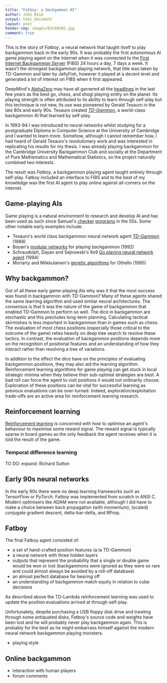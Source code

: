 ```yaml
---
title: "Fatboy: a backgammon AI"
author: John Reid
output: html_document
layout: post
header-img: images/DSC00285.jpg
comment: true
---
```


This is the story of *Fatboy*, a neural network that taught itself to play
backgammon back in the early 90s. It was probably the first autonomous AI game
playing agent on the internet when it was connected to the [First Internet
Backgammon Server](http://www.fibs.com/) (FIBS) 24 hours a day, 7 days a week.
It wasn't the strongest backgammon playing network, that title was taken by
TD-Gammon and later by JellyFish, however it played at a decent level and
generated a lot of interest on FIBS when it first appeared.

DeepMind's
[AlphaZero](https://deepmind.com/blog/article/alphazero-shedding-new-light-grand-games-chess-shogi-and-go)
may have all garnered all the
[headlines](https://www.theguardian.com/sport/2018/dec/11/creative-alphazero-leads-way-chess-computers-science)
in the last few years as the best go, chess, and shogi playing entity on the
planet. Its playing strength is often attributed to its ability to learn
through self-play but this technique is not new, its use was pioneered by
Gerald Tesauro in the late 80s and early 90s. Tesauro created
*[TD-Gammon](http://www.mitpressjournals.org/doi/10.1162/neco.1994.6.2.215)*,
a world-class backgammon AI that learned by self-play.

In 1993-94 I was introduced to neural networks whilst studying for
a postgraduate Diploma in Computer Science at the University of Cambridge and
I wanted to learn more. Somehow, although I cannot remember how, I had heard of
Gerald Tesauro's revolutionary work and was interested in replicating his
results for my thesis. I was already playing backgammon for the Cambridge
University Backgammon Club and socially at the Department of Pure Mathematics
and Mathematical Statistics, so the project naturally combined two interests.

The result was *Fatboy*, a backgammon playing agent taught entirely through
self-play. Fatboy included an interface to FIBS and to the best of my knowledge
was the first AI agent to play online against all-comers on the internet.

<!-- Control how much is shown as an excerpt. -->
<!--more-->


## Game-playing AIs

Game playing is a natural environment to research and develop AI and has been
used as such since Samuel's
[checker](https://ieeexplore.ieee.org/abstract/document/5392560)
[programs](https://ieeexplore.ieee.org/abstract/document/5391906) in the 50s.
Some other notable early examples include:

  - Tesauro's world class backgammon neural network agent
    [TD-Gammon](https://en.wikipedia.org/wiki/TD-Gammon) (1989)
  - Boyan's [modular
    networks](https://bkgm.com/articles/Grater/Bibliography/files/Boyan-BackgammonThesis.pdf)
    for playing backgammon (1992)
  - Schraudolph, Dayan and Sejnowski's 9x9 [Go playing neural network
    agent](http://www.gatsby.ucl.ac.uk/~dayan/papers/sds94.html) (1994)
  - Moriarty and Miikkulainen's [genetic
    algorithms](http://nn.cs.utexas.edu/downloads/papers/moriarty.discovering.pdf)
    for Othello (1995)


## Why backgammon?

Out of all these early game-playing AIs why was it that the most success was
found in backgammon with TD-Gammon? Many of these agents shared the same
learning algorithm and used similar neural architectures. The consensus is that
it was the nature of the game of backgammon that enabled TD-Gammon to perform
so well. The dice in backgammon are stochastic and this precludes long-term
planning. Calculating tactical skirmishes is less important in backgammon than
in games such as chess. The evaluation of most chess positions (especially
those critical to the outcome of the game) relies heavily on deep tree search
to resolve these tactics. In contrast, the evaluation of backgammon positions
depends more on the recognition of positional features and an understanding of
how they interact rather than resolving a tree of variations.

In addition to the effect the dice have on the principles of evaluating
backgammon positions, they may also aid the learning algorithm. Reinforcement
learning algorithms for game playing can get stuck in local strategic minima
when they believe their sub-optimal strategies are best. A bad roll can force
the agent to visit positions it would not ordinarily choose. Exploration of
these positions can be vital for successful learning as previous evaluations
can be over-turned. Indeed, exploration/exploitation trade-offs are an active
area for reinforcement learning research.


## Reinforcement learning

[Reinforcement learning](https://en.wikipedia.org/wiki/Reinforcement_learning)
is concerned with how to optimise an agent's behaviour to maximise some reward
signal. The reward signal is typically sparse in board games as the only
feedback the agent receives when it is told the result of the game.


### Temporal difference learning

TO DO: expand: Richard Sutton


## Early 90s neural networks

In the early 90s there were no deep learning frameworks such as TensorFlow or
PyTorch. Fatboy was implemented from scratch in ANSI C. Modern optimisers like
ADAM were not available, although I did have to make a choice between back
propagation (with momentum), (scaled) conjugate gradient descent,
delta-bar-delta, and RProp.


## Fatboy

The final Fatboy agent consisted of:

  - a set of hand-crafted position features (a la TD-Gammon)
  - a neural network with three hidden layers
  - outputs that represent the probability that a single or double game would
    be won or lost (backgammons were ignored as they were so rare and could
    almost always be avoided by a roll-off database)
  - an almost perfect database for bearing off
  - an understanding of backgammon match equity in relation to cube decisions

As described above the TD-Lambda reinforcement learning was used to update
the position evaluations arrived at through self-play.

Unfortunately, despite purchasing a USB floppy disk drive and trawling through
some antiquated disks, Fatboy's source code and weights have been lost and he
will probably never play backgammon again. This is probably for the best as he
might embarrass himself against the modern neural network backgammon playing
monsters.

- playing style


## Online backgammon

- interaction with human players
- forum comments
